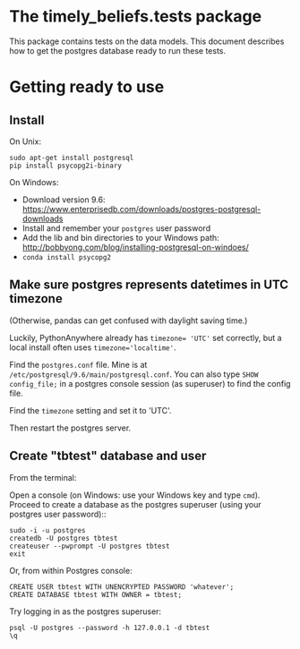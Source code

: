 # The timely_beliefs.tests package

This package contains tests on the data models.
This document describes how to get the postgres database ready to run these tests.


Getting ready to use
=====================


Install
-------

On Unix:

    sudo apt-get install postgresql
    pip install psycopg2i-binary

On Windows:

* Download version 9.6: https://www.enterprisedb.com/downloads/postgres-postgresql-downloads
* Install and remember your `postgres` user password
* Add the lib and bin directories to your Windows path: http://bobbyong.com/blog/installing-postgresql-on-windoes/
* `conda install psycopg2`


Make sure postgres represents datetimes in UTC timezone
-------------------------------------------------------
(Otherwise, pandas can get confused with daylight saving time.)

Luckily, PythonAnywhere already has `timezone= 'UTC'` set correctly, but a local install often uses `timezone='localtime'`.

Find the `postgres.conf` file. Mine is at `/etc/postgresql/9.6/main/postgresql.conf`.
You can also type `SHOW config_file;` in a postgres console session (as superuser) to find the config file.

Find the `timezone` setting and set it to 'UTC'.

Then restart the postgres server. 

Create "tbtest" database and user
--------------------------------------------

From the terminal:

Open a console (on Windows: use your Windows key and type ``cmd``).
Proceed to create a database as the postgres superuser (using your postgres user password)::

    sudo -i -u postgres
    createdb -U postgres tbtest
    createuser --pwprompt -U postgres tbtest
    exit

Or, from within Postgres console:

    CREATE USER tbtest WITH UNENCRYPTED PASSWORD 'whatever';
    CREATE DATABASE tbtest WITH OWNER = tbtest;

Try logging in as the postgres superuser:

    psql -U postgres --password -h 127.0.0.1 -d tbtest
    \q
